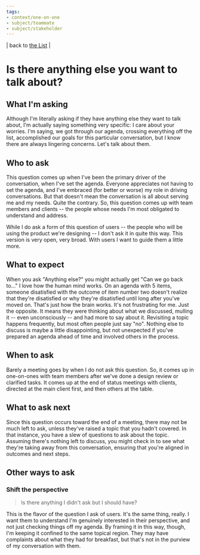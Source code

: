 ```yaml
---
tags:
- context/one-on-one
- subject/teammate
- subject/stakeholder
---
```


| back to [the List](index.md) |

# Is there anything else you want to talk about?
## What I'm asking
Although I'm literally asking if they have anything else they want to talk about, I'm actually saying something very specific: I care about your worries. I'm saying, we got through our agenda, crossing everything off the list, accomplished our goals for this particular conversation, but I know there are always lingering concerns. Let's talk about them. 

## Who to ask
This question comes up when I've been the primary driver of the conversation, when I've set the agenda. Everyone appreciates not having to set the agenda, and I've embraced (for better or worse) my role in driving conversations. But that doesn't mean the conversation is all about serving me and my needs. Quite the contrary. So, this question comes up with team members and clients -- the people whose needs I'm most obligated to understand and address.

While I do ask a form of this question of users -- the people who will be using the product we're designing -- I don't ask it in quite this way. This version is very open, very broad. With users I want to guide them a little more.

## What to expect
When you ask "Anything else?" you might actually get "Can we go back to..." I love how the human mind works. On an agenda with 5 items, someone disatisfied with the outcome of item number two doesn't realize that they're disatisfied or why they're disatisfied until long after you've moved on. That's just how the brain works. It's not frustrating for me. Just the opposite. It means they were thinking about what we discussed, mulling it -- even unconsciously -- and had more to say about it. Revisiting a topic happens frequently, but most often people just say "no". Nothing else to discuss is maybe a little disappointing, but not unexpected if you've prepared an agenda ahead of time and involved others in the process.

## When to ask
Barely a meeting goes by when I do not ask this question. So, it comes up in one-on-ones with team members after we've done a design review or clarified tasks. It comes up at the end of status meetings with clients, directed at the main client first, and then others at the table.


## What to ask next
Since this question occurs toward the end of a meeting, there may not be much left to ask, unless they've raised a topic that you hadn't covered. In that instance, you have a slew of questions to ask about the topic. Assuming there's nothing left to discuss, you might check in to see what they're taking away from this conversation, ensuring that you're aligned in outcomes and next steps.

## Other ways to ask
### Shift the perspective
> Is there anything I didn't ask but I should have?

This is the flavor of the question I ask of users. It's the same thing, really. I want them to understand I'm genuinely interested in their perspective, and not just checking things off my agenda. By framing it in this way, though, I'm keeping it confined to the same topical region. They may have complaints about what they had for breakfast, but that's not in the purview of my conversation with them. 
